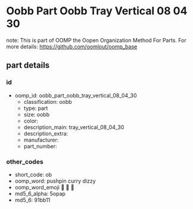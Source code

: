 # Oobb Part Oobb Tray Vertical 08 04 30  

note: This is part of OOMP the Oopen Organization Method For Parts. For more details: https://github.com/oomlout/oomp_base

##  part details





### id
* oomp_id: oobb_part_oobb_tray_vertical_08_04_30
  * classification: oobb
  * type: part
  * size: oobb
  * color: 
  * description_main: tray_vertical_08_04_30
  * description_extra: 
  * manufacturer: 
  * part_number: 

### other_codes
* short_code: ob
* oomp_word: pushpin curry dizzy
* oomp_word_emoji :pushpin: :curry: :dizzy:
* md5_6_alpha: 5opap
* md5_6: 91bb11